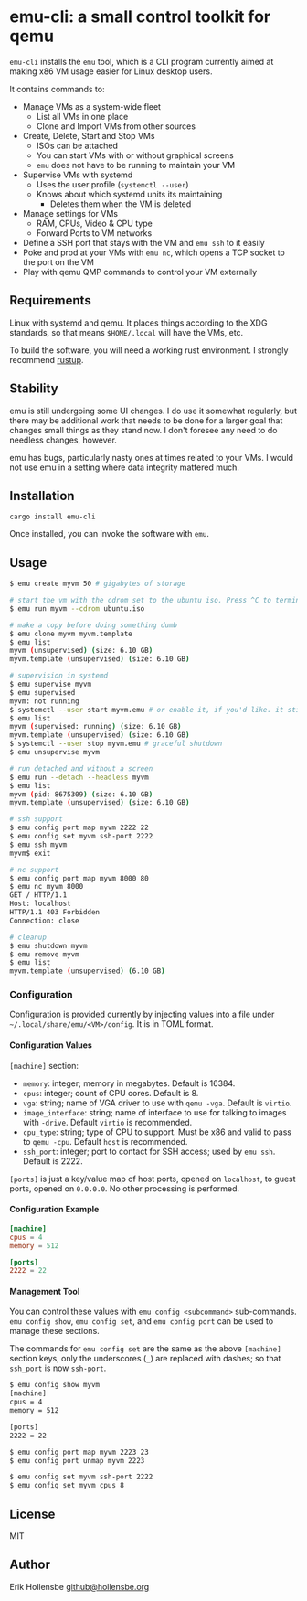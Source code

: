 # emu-cli: a small control toolkit for qemu

`emu-cli` installs the `emu` tool, which is a CLI program currently aimed at making x86 VM usage easier for Linux desktop users.

It contains commands to:

-   Manage VMs as a system-wide fleet
    -   List all VMs in one place
    -   Clone and Import VMs from other sources
-   Create, Delete, Start and Stop VMs
    -   ISOs can be attached
    -   You can start VMs with or without graphical screens
    -   `emu` does not have to be running to maintain your VM
-   Supervise VMs with systemd
    -   Uses the user profile (`systemctl --user`)
    -   Knows about which systemd units its maintaining
        -   Deletes them when the VM is deleted
-   Manage settings for VMs
    -   RAM, CPUs, Video & CPU type
    -   Forward Ports to VM networks
-   Define a SSH port that stays with the VM and `emu ssh` to it easily
-   Poke and prod at your VMs with `emu nc`, which opens a TCP socket to the port on the VM
-   Play with qemu QMP commands to control your VM externally

## Requirements

Linux with systemd and qemu. It places things according to the XDG standards, so that means `$HOME/.local` will have the VMs, etc.

To build the software, you will need a working rust environment. I strongly recommend [rustup](https://rustup.rs).

## Stability

emu is still undergoing some UI changes. I do use it somewhat regularly, but there may be additional work that needs to be done for a larger goal that changes small things as they stand now. I don't foresee any need to do needless changes, however.

emu has bugs, particularly nasty ones at times related to your VMs. I would not use emu in a setting where data integrity mattered much.

## Installation

```
cargo install emu-cli
```

Once installed, you can invoke the software with `emu`.

## Usage

```bash
$ emu create myvm 50 # gigabytes of storage

# start the vm with the cdrom set to the ubuntu iso. Press ^C to terminate the vm.
$ emu run myvm --cdrom ubuntu.iso

# make a copy before doing something dumb
$ emu clone myvm myvm.template
$ emu list
myvm (unsupervised) (size: 6.10 GB)
myvm.template (unsupervised) (size: 6.10 GB)

# supervision in systemd
$ emu supervise myvm
$ emu supervised
myvm: not running
$ systemctl --user start myvm.emu # or enable it, if you'd like. it sticks to your login session.
$ emu list
myvm (supervised: running) (size: 6.10 GB)
myvm.template (unsupervised) (size: 6.10 GB)
$ systemctl --user stop myvm.emu # graceful shutdown
$ emu unsupervise myvm

# run detached and without a screen
$ emu run --detach --headless myvm
$ emu list
myvm (pid: 8675309) (size: 6.10 GB)
myvm.template (unsupervised) (size: 6.10 GB)

# ssh support
$ emu config port map myvm 2222 22
$ emu config set myvm ssh-port 2222
$ emu ssh myvm
myvm$ exit

# nc support
$ emu config port map myvm 8000 80
$ emu nc myvm 8000
GET / HTTP/1.1
Host: localhost
HTTP/1.1 403 Forbidden
Connection: close

# cleanup
$ emu shutdown myvm
$ emu remove myvm
$ emu list
myvm.template (unsupervised) (6.10 GB)
```

### Configuration

Configuration is provided currently by injecting values into a file under
`~/.local/share/emu/<VM>/config`. It is in TOML format.

#### Configuration Values

`[machine]` section:

-   `memory`: integer; memory in megabytes. Default is 16384.
-   `cpus`: integer; count of CPU cores. Default is 8.
-   `vga`: string; name of VGA driver to use with `qemu -vga`. Default is `virtio`.
-   `image_interface`: string; name of interface to use for talking to images with `-drive`. Default `virtio` is recommended.
-   `cpu_type`: string; type of CPU to support. Must be x86 and valid to pass to `qemu -cpu`. Default `host` is recommended.
-   `ssh_port`: integer; port to contact for SSH access; used by `emu ssh`. Default is 2222.

`[ports]` is just a key/value map of host ports, opened on `localhost`, to guest ports, opened on `0.0.0.0`. No other processing is performed.

#### Configuration Example

```toml
[machine]
cpus = 4
memory = 512

[ports]
2222 = 22
```

#### Management Tool

You can control these values with `emu config <subcommand>` sub-commands. `emu config show`, `emu config set`, and `emu config port` can be used to manage these sections.

The commands for `emu config set` are the same as the above `[machine]` section keys, only the underscores (`_`) are replaced with dashes; so that `ssh_port` is now `ssh-port`.

```bash
$ emu config show myvm
[machine]
cpus = 4
memory = 512

[ports]
2222 = 22

$ emu config port map myvm 2223 23
$ emu config port unmap myvm 2223

$ emu config set myvm ssh-port 2222
$ emu config set myvm cpus 8
```

## License

MIT

## Author

Erik Hollensbe <github@hollensbe.org>
